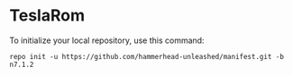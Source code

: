 TeslaRom
========

To initialize your local repository, use this command:

	repo init -u https://github.com/hammerhead-unleashed/manifest.git -b n7.1.2

